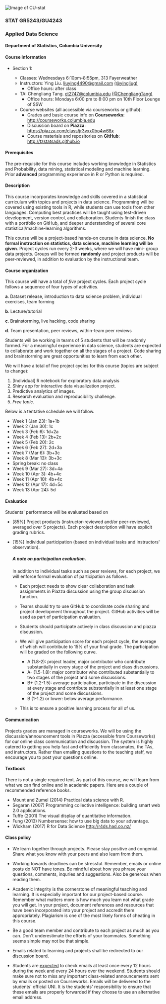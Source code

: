 ![Image of CU-stat](http://res.cloudinary.com/tz33cu/image/upload/c_scale,w_583/v1531255959/Screen_Shot_2018-07-10_at_4.52.02_PM_boejm8.png)

### STAT GR5243/GU4243
### Applied Data Science

#### Department of Statistics, Columbia University 

#### Course Information

* Section 1:

	* Classes: Wednesdays 6:10pm-8:55pm, 313 Fayerweather
	* Instructors: Ying Liu.  <liuying4490@gmail.com> [(@yingliug)](https://github.com/yingliug)
		* Office hours: after class
	* TA: Chengliang Tang. <ct2747@columbia.edu> [(@ChengliangTang)](http://github.com/ChengliangTang)
		* Office hours: Mondays 6:00 pm to 8:00 pm on 10th Floor Lounge of SSW
	* Course websites (all accessible via courseworks or github): 
		* Grades and basic course info on **Courseworks**: <http://courseworks.columbia.edu>
		* Discussion board on **Piazza**: <https://piazza.com/class/jr3vxx0bo4w68x>
		* Course materials and repositories on **GitHub**: <http://tzstatsads.github.io>
 
#### Prerequisites
The pre-requisite for this course includes working knowledge in Statistics and Probability, data mining, statistical modeling and machine learning. Prior **advanced** programming experience in R or Python is required. 

#### Description  
This course incorporates knowledge and skills covered in a statistical curriculum with topics and projects in data science. Programming will be covered using existing tools in R, while students can use tools from other languages. Computing best practices will be taught using test-driven development, version control, and collaboration. Students finish the class with a portfolio on GitHub, and deeper understanding of several core statistical/machine-learning algorithms. 

This course will be a project-based hands-on course in data science. **No formal instruction on statistics, data science, machine learning will be given**. Project cycles run every 2-3 weeks, where we will have mini- group data projects. Groups will be formed **randomly** and project products will be peer-reviewed, in addition to evaluation by the instructional team.

#### Course organization
This course will have a total of *five* project cycles. Each project cycle follows a sequence of four types of activities. 

**a**. Dataset release, introduction to data science problem, individual exercises, team forming

**b**. Lecture/tutorial

**c**. Brainstorming, live hacking, code sharing

**d**. Team presentation, peer reviews, within-team peer reviews

Students will be working in teams of 5 students that will be randomly formed. For a meaningful experience in data science, students are expected to collaborate and work together on all the stages of a project. Code sharing and brainstorming are great opportunities to learn from each other. 

We will have a total of five project cycles for this course (topics are subject to change):

1. [Individual] R notebook for exploratory data analysis 
2. Shiny app for interactive data visualization project.
3. Predictive analytics of images.
4. Research evaluation and reproducibility challenge.
5. *Free topic*.

Below is a tentative schedule we will follow.

+ Week 1 (Jan 23): 1a+1b
+ Week 2 (Jan 30): 1c
+ Week 3 (Feb 6): 1d+2a
+ Week 4 (Feb 13): 2b+2c
+ Week 5 (Feb 20): 2c
+ Week 6 (Feb 27): 2d+3a
+ Week 7 (Mar 6): 3b+3c
+ Week 8 (Mar 13): 3b+3c
+ Spring break: no class
+ Week 9 (Mar 27): 3d+4a
+ Week 10 (Apr 3): 4b+4c
+ Week 11 (Apr 10): 4b+4c
+ Week 12 (Apr 17): 4d+5c
+ Week 13 (Apr 24): 5d

#### Evaluation

Students' performance will be evaluated based on 

* [85%] Project products (instructor-reviewed and/or peer-reviewed, averaged over 5 projects). Each project description will have explicit grading rubrics. 
* [15%] Individual participation (based on individual tasks and instructors' observation).

	##### A note on participation evaluation. 
	In addition to individual tasks such as peer reviews, for each project, we will enforce formal evaluation of participation as follows. 
	
	* Each project needs to show clear collaboration and task assignments in Piazza discussion using the group discussion function. 
	* Teams should try to use GitHub to coordinate code sharing and project development throughout the project. GitHub activities will be used as part of participation evaluation. 
	* Students should participate actively in class discussion and piazza discussion. 
	* We will give participation score for each project cycle, the average of which will contribute to 15% of your final grade. The participation will be graded on the following curve. 
	
		* A (1.8-2): project leader, major contributor who contribute substantially in every stage of the project and class discussions. 
		* A- (1.5-1.8): major contributor who contributed substantially to two stages of the project and some discussions. 
		* B+ (1.2-1.5): average participation, participate in the discussion at every stage and contribute substentially in at least one stage of the project and some discussions. 
		* B (1-1.2) or lower: below average performance.   
	* This is to ensure a positive learning process for all of us.  

#### Communication
Projects grades are managed in courseworks. We will be using the discussion/announcement tools in Piazza (accessible from Courseworks) for our online class communication and discussion. The system is highly catered to getting you help fast and efficiently from classmates, the TAs, and instructors. Rather than emailing questions to the teaching staff, we encourage you to post your questions online.

#### Textbook
There is not a single required text. As part of this course, we will learn from what we can find online and in academic papers. Here are a couple of recommended reference books. 

+ Mount and Zumel (2014) Practical data science with R.
+ Segaran (2007) Programming collective intelligence: building smart web 2.0 applications.
+ Tuffe (2001) The visual display of quantitative information.
+ Fung (2013) Numbersense: how to use big data to your advantage.
+ Wickham (2017) R for Data Science http://r4ds.had.co.nz/

#### Class policy

* We learn together through projects. Please stay positive and congenial. Share what you know with your peers and also learn from them.

* Working towards deadlines can be stressful. Remember, emails or online posts do NOT have tones. Be mindful about how you phrase your questions, comments, inquries and suggestions. Also be generous when reading them. 

* Academic Integrity is the cornerstone of meaningful teaching and learning. It is especially important for our project-based course. Remember what matters more is how much you learn not what grade you will get. In your project, document references and resources that have been incorporated into your project and accredit them appropriately. Plagiarism is one of the most likely forms of cheating in this course. 

* Be a good team member and contribute to each project as much as you can. Don't underestimate the efforts of your teammates. Something seems simple may not be that simple. 

* Emails related to learning and projects shall be redirected to our discussion board.
 
* Students are [expected](http://policylibrary.columbia.edu/student-email-communication-policy) to check emails at least once every 12 hours during the week and every 24 hours over the weekend. Students should make sure not to miss any important class-related announcements sent by emails or posted on Courseworks. Emails will be delivered to the students' official UNI. It is the students' responsibility to ensure that these emails are properly forwarded if they choose to use an alternative email address. 




